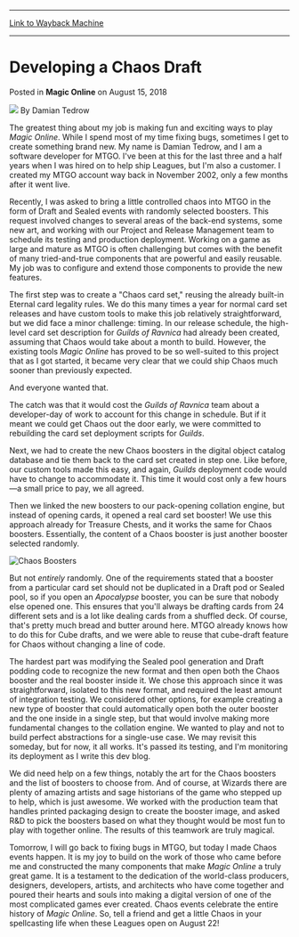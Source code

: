 
---
[Link to Wayback Machine](https://web.archive.org/web/20180816181217/https://magic.wizards.com/en/articles/archive/magic-online/developing-chaos-draft-2018-08-15)

[_metadata_:author]:- "Damian Tedrow"
[_metadata_:description]:- "Software developer Damian Tedrow takes us behind the scenes on the coding and creation of Chaos Leagues."
[_metadata_:generator]:- "Drupal 7 (http://drupal.org)"
[_metadata_:node]:- "1331821"
[_metadata_:publish_date]:- "2018-08-15"
[_metadata_:source]:- "div-main-content"
[_metadata_:title]:- "Developing a Chaos Draft"
[_metadata_:wayback_capture_timestamp]:- "2018-08-16 18:12:17"
[_metadata_:wayback_raw_url]:- "https://web.archive.org/web/20180816181217id_/https://magic.wizards.com/en/articles/archive/magic-online/developing-chaos-draft-2018-08-15"
[_metadata_:wayback_url]:- "https://magic.wizards.com/en/articles/archive/magic-online/developing-chaos-draft-2018-08-15"
---


Developing a Chaos Draft
========================



 Posted in **Magic Online**
 on August 15, 2018 






![](https://media.magic.wizards.com/styles/auth_small/public/images/hero/wizardslogo_thumb.jpg)
By Damian Tedrow











The greatest thing about my job is making fun and exciting ways to play *Magic Online*. While I spend most of my time fixing bugs, sometimes I get to create something brand new. My name is Damian Tedrow, and I am a software developer for MTGO. I've been at this for the last three and a half years when I was hired on to help ship Leagues, but I'm also a customer. I created my MTGO account way back in November 2002, only a few months after it went live.


Recently, I was asked to bring a little controlled chaos into MTGO in the form of Draft and Sealed events with randomly selected boosters. This request involved changes to several areas of the back-end systems, some new art, and working with our Project and Release Management team to schedule its testing and production deployment. Working on a game as large and mature as MTGO is often challenging but comes with the benefit of many tried-and-true components that are powerful and easily reusable. My job was to configure and extend those components to provide the new features.


The first step was to create a "Chaos card set," reusing the already built-in Eternal card legality rules. We do this many times a year for normal card set releases and have custom tools to make this job relatively straightforward, but we did face a minor challenge: timing. In our release schedule, the high-level card set description for *Guilds of Ravnica* had already been created, assuming that Chaos would take about a month to build. However, the existing tools *Magic Online* has proved to be so well-suited to this project that as I got started, it became very clear that we could ship Chaos much sooner than previously expected.


And everyone wanted that.


The catch was that it would cost the *Guilds of Ravnica* team about a developer-day of work to account for this change in schedule. But if it meant we could get Chaos out the door early, we were committed to rebuilding the card set deployment scripts for *Guilds*.


Next, we had to create the new Chaos boosters in the digital object catalog database and tie them back to the card set created in step one. Like before, our custom tools made this easy, and again, *Guilds* deployment code would have to change to accommodate it. This time it would cost only a few hours—a small price to pay, we all agreed.


Then we linked the new boosters to our pack-opening collation engine, but instead of opening cards, it opened a real card set booster! We use this approach already for Treasure Chests, and it works the same for Chaos boosters. Essentially, the content of a Chaos booster is just another booster selected randomly.


![Chaos Boosters](https://media.wizards.com/2018/images/daily/Xgw18KgjqC.png)


But not *entirely* randomly. One of the requirements stated that a booster from a particular card set should not be duplicated in a Draft pod or Sealed pool, so if you open an *Apocalypse* booster, you can be sure that nobody else opened one. This ensures that you'll always be drafting cards from 24 different sets and is a lot like dealing cards from a shuffled deck. Of course, that's pretty much bread and butter around here. MTGO already knows how to do this for Cube drafts, and we were able to reuse that cube-draft feature for Chaos without changing a line of code.


The hardest part was modifying the Sealed pool generation and Draft podding code to recognize the new format and then open both the Chaos booster and the real booster inside it. We chose this approach since it was straightforward, isolated to this new format, and required the least amount of integration testing. We considered other options, for example creating a new type of booster that could automatically open both the outer booster and the one inside in a single step, but that would involve making more fundamental changes to the collation engine. We wanted to play and not to build perfect abstractions for a single-use case. We may revisit this someday, but for now, it all works. It's passed its testing, and I'm monitoring its deployment as I write this dev blog.


We did need help on a few things, notably the art for the Chaos boosters and the list of boosters to choose from. And of course, at Wizards there are plenty of amazing artists and sage historians of the game who stepped up to help, which is just awesome. We worked with the production team that handles printed packaging design to create the booster image, and asked R&D to pick the boosters based on what they thought would be most fun to play with together online. The results of this teamwork are truly magical.


Tomorrow, I will go back to fixing bugs in MTGO, but today I made Chaos events happen. It is my joy to build on the work of those who came before me and constructed the many components that make *Magic Online* a truly great game. It is a testament to the dedication of the world-class producers, designers, developers, artists, and architects who have come together and poured their hearts and souls into making a digital version of one of the most complicated games ever created. Chaos events celebrate the entire history of *Magic Online*. So, tell a friend and get a little Chaos in your spellcasting life when these Leagues open on August 22!







